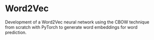 # Word2Vec
Development of a Word2Vec neural network using the CBOW technique from scratch with PyTorch to generate word embeddings for word prediction.
